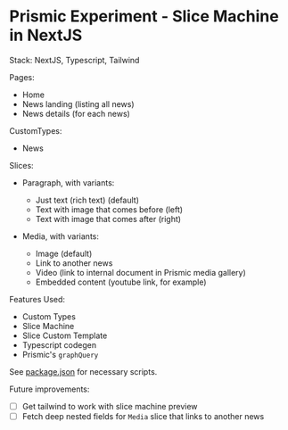 # Prismic Experiment - Slice Machine in NextJS

Stack: NextJS, Typescript, Tailwind

Pages:

- Home
- News landing (listing all news)
- News details (for each news)

CustomTypes:

- News

Slices:

- Paragraph, with variants:
  - Just text (rich text) (default)
  - Text with image that comes before (left)
  - Text with image that comes after (right)

- Media, with variants:
  - Image (default)
  - Link to another news
  - Video (link to internal document in Prismic media gallery)
  - Embedded content (youtube link, for example)

Features Used:

- Custom Types
- Slice Machine
- Slice Custom Template
- Typescript codegen
- Prismic's `graphQuery`

See [package.json](./package.json) for necessary scripts.

Future improvements:

- [ ] Get tailwind to work with slice machine preview
- [ ] Fetch deep nested fields for `Media` slice that links to another news
